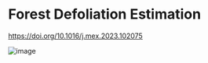 # Forest Defoliation Estimation

https://doi.org/10.1016/j.mex.2023.102075

![image](https://user-images.githubusercontent.com/92644272/232258713-40ab0d62-a803-488d-9183-84db8901cc5d.png)
